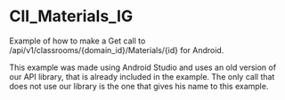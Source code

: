 ClI_Materials_IG
================

Example of how to make a Get call to /api/v1/classrooms/{domain_id}/Materials/{id} for Android.

This example was made using Android Studio and uses an old version of our API library, that is already included in the example. The only call that does not use our library is the one that gives his name to this example.



